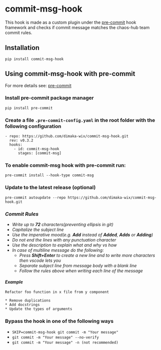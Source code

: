 # commit-msg-hook
This hook is made as a custom plugin under the [pre-commit](https://pre-commit.com/) hook framework and checks if commit message matches the chaos-hub team commit rules.

## Installation 
```
pip install commit-msg-hook
```
## Using commit-msg-hook with pre-commit 

For more details see: [pre-commit](https://pre-commit.com/)
### Install pre-commit package manager 
```
pip install pre-commit
```


### Create a file ```.pre-commit-config.yaml``` in the root folder with the following configuration
```
- repo: https://github.com/dimaka-wix/commit-msg-hook.git
  rev: v0.3.2
  hooks:
    - id: commit-msg-hook
      stages: [commit-msg]
```
### To enable commit-msg hook with pre-commit run:
```
pre-commit install --hook-type commit-msg
```
### Update to the latest release (optional)
```
pre-commit autoupdate --repo https://github.com/dimaka-wix/commit-msg-hook.git
```
### _Commit Rules_

* _Write up to **72** characters(preventing ellipsis in git)_
* _Capitalize the subject line_
* _Use the imperative mood(e.g. **Add** instead of **Added**, **Adds** or **Adding**)_
* _Do not end the lines with any punctuation character_
* _Use the description to explain what and why vs how_
* _In case of multiline message do the following:_
  * _Press **Shift+Enter** to create a new line and to write more characters then vscode lets you_
  * _Separate subject line from message body with a blank line_
  * _Follow the rules above when writing each line of the message_


#### _Example_
```
Refactor foo function in x file from y component

* Remove duplications
* Add docstrings
* Update the types of arguments
 ```
 ### Bypass the hook in one of the following ways
- ```SKIP=commit-msg-hook git commit -m "Your message"```
- ```git commit -m "Your message" --no-verify```
- ```git commit -m "Your message" -n (not recommended)```
